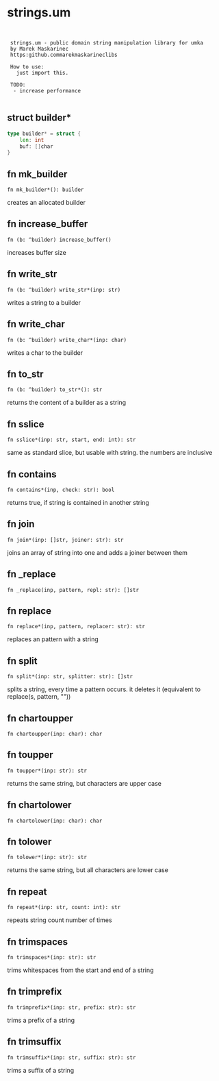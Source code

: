 # strings.um

```

                                                                  
 strings.um - public domain string manipulation library for umka  
 by Marek Maskarinec                                              
 https:github.commarekmaskarineclibs                          
                                                                  
 How to use:                                                      
   just import this.                                              
                                                                  
 TODO:                                                            
  - increase performance                                          
                                                                  

```

## struct builder*
```go
type builder* = struct {
	len: int
	buf: []char
}
```



## fn mk_builder
`fn mk_builder*(): builder`

creates an allocated builder


## fn increase_buffer
`fn (b: ^builder) increase_buffer()`

increases buffer size


## fn write_str
`fn (b: ^builder) write_str*(inp: str)`

writes a string to a builder


## fn write_char
`fn (b: ^builder) write_char*(inp: char)`

writes a char to the builder


## fn to_str
`fn (b: ^builder) to_str*(): str`

returns the content of a builder as a string


## fn sslice
`fn sslice*(inp: str, start, end: int): str`

same as standard slice, but usable with string. the numbers are inclusive


## fn contains
`fn contains*(inp, check: str): bool`

returns true, if string is contained in another string


## fn join
`fn join*(inp: []str, joiner: str): str`

joins an array of string into one and adds a joiner between them


## fn _replace
`fn _replace(inp, pattern, repl: str): []str`



## fn replace
`fn replace*(inp, pattern, replacer: str): str`

replaces an pattern with a string


## fn split
`fn split*(inp: str, splitter: str): []str`

splits a string, every time a pattern occurs. it deletes it (equivalent to replace(s, pattern, ""))


## fn chartoupper
`fn chartoupper(inp: char): char`



## fn toupper
`fn toupper*(inp: str): str`

returns the same string, but characters are upper case


## fn chartolower
`fn chartolower(inp: char): char`



## fn tolower
`fn tolower*(inp: str): str`

returns the same string, but all characters are lower case


## fn repeat
`fn repeat*(inp: str, count: int): str`

repeats string count number of times


## fn trimspaces
`fn trimspaces*(inp: str): str`

trims whitespaces from the start and end of a string


## fn trimprefix
`fn trimprefix*(inp: str, prefix: str): str`

trims a prefix of a string


## fn trimsuffix
`fn trimsuffix*(inp: str, suffix: str): str`

trims a suffix of a string



